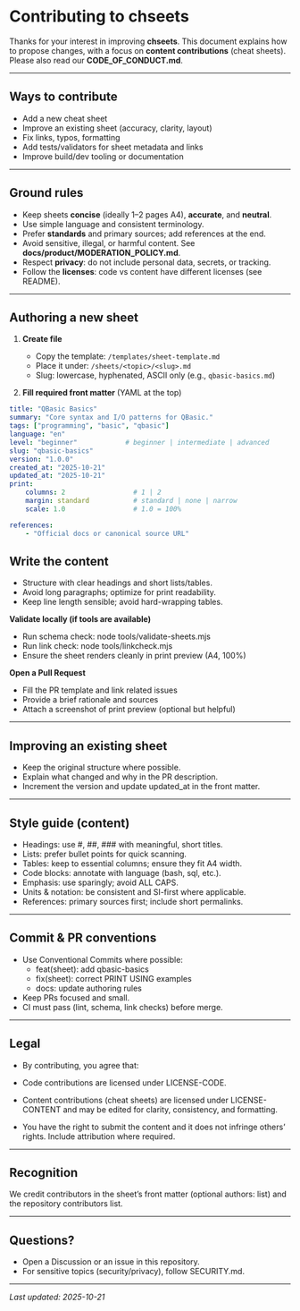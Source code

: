# Contributing to chseets

Thanks for your interest in improving **chseets**. This document explains how to
propose changes, with a focus on **content contributions** (cheat sheets).
Please also read our **CODE_OF_CONDUCT.md**.

---

## Ways to contribute

- Add a new cheat sheet
- Improve an existing sheet (accuracy, clarity, layout)
- Fix links, typos, formatting
- Add tests/validators for sheet metadata and links
- Improve build/dev tooling or documentation

---

## Ground rules

- Keep sheets **concise** (ideally 1–2 pages A4), **accurate**, and **neutral**.
- Use simple language and consistent terminology.
- Prefer **standards** and primary sources; add references at the end.
- Avoid sensitive, illegal, or harmful content. See **docs/product/MODERATION_POLICY.md**.
- Respect **privacy**: do not include personal data, secrets, or tracking.
- Follow the **licenses**: code vs content have different licenses (see README).

---

## Authoring a new sheet

1. **Create file**
   - Copy the template: `/templates/sheet-template.md`
   - Place it under: `/sheets/<topic>/<slug>.md`
   - Slug: lowercase, hyphenated, ASCII only (e.g., `qbasic-basics.md`)

2. **Fill required front matter** (YAML at the top)

```yaml
title: "QBasic Basics"
summary: "Core syntax and I/O patterns for QBasic."
tags: ["programming", "basic", "qbasic"]
language: "en"
level: "beginner"            # beginner | intermediate | advanced
slug: "qbasic-basics"
version: "1.0.0"
created_at: "2025-10-21"
updated_at: "2025-10-21"
print:
    columns: 2                 # 1 | 2
    margin: standard           # standard | none | narrow
    scale: 1.0                 # 1.0 = 100%

references:
    - "Official docs or canonical source URL"
```

## **Write the content**

- Structure with clear headings and short lists/tables.
- Avoid long paragraphs; optimize for print readability.
- Keep line length sensible; avoid hard-wrapping tables.

**Validate locally (if tools are available)**

- Run schema check: node tools/validate-sheets.mjs
- Run link check: node tools/linkcheck.mjs
- Ensure the sheet renders cleanly in print preview (A4, 100%)

**Open a Pull Request**

- Fill the PR template and link related issues
- Provide a brief rationale and sources
- Attach a screenshot of print preview (optional but helpful)

---

## Improving an existing sheet

- Keep the original structure where possible.
- Explain what changed and why in the PR description.
- Increment the version and update updated_at in the front matter.

---

## Style guide (content)

- Headings: use #, ##, ### with meaningful, short titles.
- Lists: prefer bullet points for quick scanning.
- Tables: keep to essential columns; ensure they fit A4 width.
- Code blocks: annotate with language (bash, sql, etc.).
- Emphasis: use sparingly; avoid ALL CAPS.
- Units & notation: be consistent and SI-first where applicable.
- References: primary sources first; include short permalinks.

---

## Commit & PR conventions

- Use Conventional Commits where possible:
  - feat(sheet): add qbasic-basics
  - fix(sheet): correct PRINT USING examples
  - docs: update authoring rules
- Keep PRs focused and small.
- CI must pass (lint, schema, link checks) before merge.

---

## Legal

- By contributing, you agree that:
- Code contributions are licensed under LICENSE-CODE.
- Content contributions (cheat sheets) are licensed under LICENSE-CONTENT and may be edited for clarity, consistency, and formatting.

- You have the right to submit the content and it does not infringe others’ rights. Include attribution where required.

---

## Recognition

We credit contributors in the sheet’s front matter (optional authors: list)
and the repository contributors list.

---

## Questions?

- Open a Discussion or an issue in this repository.
- For sensitive topics (security/privacy), follow SECURITY.md.

---

_Last updated: 2025-10-21_
